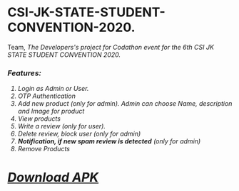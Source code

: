 # CSI-JK-STATE-STUDENT-CONVENTION-2020.
Team, <i>The Developers<i/>'s project for Codathon event for the 6th CSI JK STATE STUDENT CONVENTION 2020.

<h3>Features:</h3>
<ol>
  <li>Login as Admin or User.</li>
  <li>OTP Authentication</li>
  <li>Add new product (only for admin). Admin can choose <i>Name, description and Image</i> for product</li>
  <li>View products</li>
  <li>Write a review (only for user).</li>
  <li>Delete review, block user (only for admin)</li>
  <li><b>Notification, if new spam review is detected</b> (only for admin)</li>
  <li>Remove Products</li>
</ol>

[<h1>Download APK</h1>](https://drive.google.com/file/d/1_ksjtQ8FPESf8OaGIM7EoAdhgnThvXyp/view)
